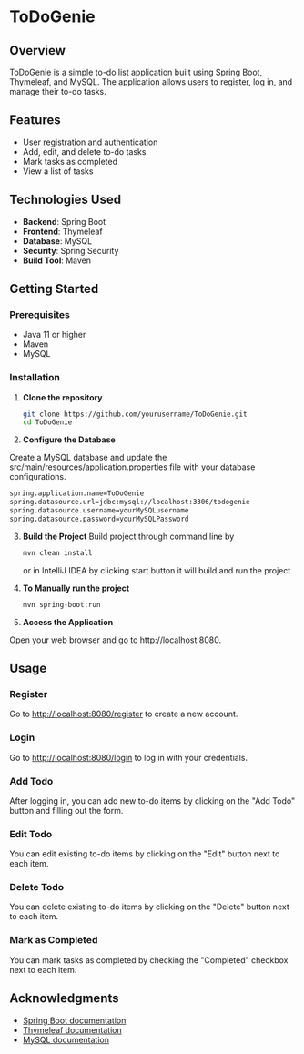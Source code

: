 # ToDoGenie

## Overview

ToDoGenie is a simple to-do list application built using Spring Boot, Thymeleaf, and MySQL. The application allows users to register, log in, and manage their to-do tasks.

## Features

- User registration and authentication
- Add, edit, and delete to-do tasks
- Mark tasks as completed
- View a list of tasks

## Technologies Used

- **Backend**: Spring Boot
- **Frontend**: Thymeleaf
- **Database**: MySQL
- **Security**: Spring Security
- **Build Tool**: Maven

## Getting Started

### Prerequisites

- Java 11 or higher
- Maven
- MySQL

### Installation

1. **Clone the repository**
   ```bash
   git clone https://github.com/yourusername/ToDoGenie.git
   cd ToDoGenie
   ```
3. **Configure the Database**

Create a MySQL database and update the src/main/resources/application.properties file with your database configurations.

   ```bash
   spring.application.name=ToDoGenie
   spring.datasource.url=jdbc:mysql://localhost:3306/todogenie
   spring.datasource.username=yourMySQLusername
   spring.datasource.password=yourMySQLPassword
   ```
3. **Build the Project**
      Build project through command line by
   ```bash
   mvn clean install
   ```
    or in IntelliJ IDEA by clicking start button it will build and run the project

5. **To Manually run the project**
   ```bash
   mvn spring-boot:run
   ```
6. **Access the Application**

  Open your web browser and go to http://localhost:8080.


  ## Usage

### Register
Go to [http://localhost:8080/register](http://localhost:8080/registerPage) to create a new account.

### Login
Go to [http://localhost:8080/login](http://localhost:8080/loginPage) to log in with your credentials.

### Add Todo
After logging in, you can add new to-do items by clicking on the "Add Todo" button and filling out the form.

### Edit Todo
You can edit existing to-do items by clicking on the "Edit" button next to each item.

### Delete Todo
You can delete existing to-do items by clicking on the "Delete" button next to each item.

### Mark as Completed
You can mark tasks as completed by checking the "Completed" checkbox next to each item.


## Acknowledgments

- [Spring Boot documentation](https://spring.io/projects/spring-boot)
- [Thymeleaf documentation](https://www.thymeleaf.org/documentation.html)
- [MySQL documentation](https://dev.mysql.com/doc/)









